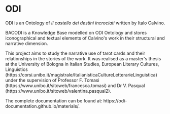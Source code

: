 # ODI
<p>ODI is an Ontology of <i>Il castello dei destini incrociati</i> written by Italo Calvino.</p>
<p>BACODI is a Knowledge Base modelled on ODI Ontology and stores iconographical and textual elements of Calvino's work in their structural and narrative dimension.</p>
<p>This project aims to study the narrative use of tarot cards and their relationships in the stories of the work. 
It was realised as a master's thesis at the University of Bologna in Italian Studies, European Literary Cultures, Linguistics (https://corsi.unibo.it/magistrale/ItalianisticaCultureLetterarieLinguistica) under the supervision of Professor F. Tomasi (https://www.unibo.it/sitoweb/francesca.tomasi) and Dr V. Pasqual (https://www.unibo.it/sitoweb/valentina.pasqual2).</p>
<p>The complete documentation can be found at: https://odi-documentation.github.io/materials/.</p>
